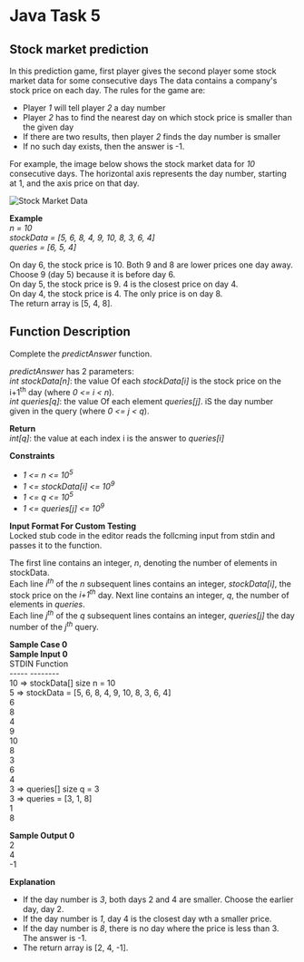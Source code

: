 
# Java Task 5

## Stock market prediction

In this prediction game, first player gives the second player some stock market data for some consecutive days The data contains a company's stock price on each day. The rules for the game are:<br>
- Player <i>1</i> will tell player <i>2</i> a day number
- Player <i>2</i> has to find the nearest day on which stock price is smaller than the given day
- If there are two results, then player <i>2</i> finds the day number is smaller
- If no such day exists, then the answer is -1. 


For example, the image below shows the stock market data for <i>10</i> consecutive days. The horizontal axis represents the day number, starting at 1, and the axis price on that day.<br>

![Stock Market Data]()<br>

<b>Example</b><br>
<i>n = 10</i><br>
<i>stockData = [5, 6, 8, 4, 9, 10, 8, 3, 6, 4]</i><br>
<i>queries = [6, 5, 4]</i><br>

On day 6, the stock price is 10. Both 9 and 8 are lower prices one day away. Choose 9 (day 5) because it is before day 6.<br>
On day 5, the stock price is 9. 4 is the closest price on day 4.<br>
On day 4, the stock price is 4. The only price is on day 8.<br>
The return array is [5, 4, 8].<br>


## Function Description
Complete the <i>predictAnswer</i> function.<br>

<i>predictAnswer</i> has 2 parameters:<br>
<i>int stockData[n]</i>: the value Of each <i>stockData[i]</i> is the stock price on the i+1<sup>th</sup> day (where <i>0 <= i < n</i>).<br>
<i>int queries[q]</i>: the value Of each element <i>queries[j]</i>. iS the day number given in the query (where <i>0 <= j < q</i>).<br>

<b>Return</b><br>
<i>int[q]</i>: the value at each index i is the answer to <i>queries[i]</i>

<b>Constraints</b><br>
- <i>1 <= n <= 10<sup>5</sup></i>
- <i>1 <= stockData[i] <= 10<sup>9</sup></i>
- <i>1 <= q <= 10<sup>5</sup></i>
- <i>1 <= queries[j] <= 10<sup>9</sup></i>

<b>Input Format For Custom Testing</b><br>
Locked stub code in the editor reads the follcming input from stdin and passes it to the function.<br>

The first line contains an integer, <i>n</i>, denoting the number of elements in stockData.<br>
Each line <i>i<sup>th</sup></i> of the <i>n</i> subsequent lines contains an integer, <i>stockData[i]</i>, the stock price on the <i>i+1<sup>th</sup></i> day.
Next line contains an integer, <i>q</i>, the number of elements in <i>queries</i>.<br>
Each line <i>j<sup>th</sup></i> of the <i>q</i> subsequent lines contains an integer, <i>queries[j]</i> the day number of the <i>j<sup>th</sup></i> query.<br>

<b>Sample Case 0</b><br>
<b>Sample Input 0</b><br>
STDIN    Function<br>
-----    --------<br>
10    => stockData[] size n = 10<br>
5     => stockData = [5, 6, 8, 4, 9, 10, 8, 3, 6, 4]<br>
6<br>
8<br>
4<br>
9<br>
10<br>
8<br>
3<br>
6<br>
4<br>
3     => queries[] size q = 3<br> 
3     => queries = [3, 1, 8]<br>
1<br>
8<br>

<b>Sample Output 0</b><br>
2<br>
4<br>
-1<br>

<b>Explanation</b><br>
- If the day number is <i>3</i>, both days 2 and 4 are smaller. Choose the earlier day, day 2.
- If the day number is <i>1</i>, day 4 is the closest day wth a smaller price.
- If the day number is <i>8</i>, there is no day where the price is less than 3. The answer is -1.
- The return array is [2, 4, -1].






























